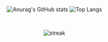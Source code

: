 <div align="center">  
  
![Anurag's GitHub stats](https://github-readme-stats.vercel.app/api?username=mummhy0811&show_icons=true&theme=dracula&hide=issues)
![Top Langs](https://github-readme-stats.vercel.app/api/top-langs/?username=mummhy0811&layout=compact&theme=dracula)


<br/>

![streak](https://github-readme-streak-stats.herokuapp.com?user=mummhy0811&theme=cobalt&ring=e05397&fire=e05397)

</div>
<!--
**mummhy0811/mummhy0811** is a ✨ _special_ ✨ repository because its `README.md` (this file) appears on your GitHub profile.

Here are some ideas to get you started:

- 🔭 I’m currently working on ...
- 🌱 I’m currently learning ...
- 👯 I’m looking to collaborate on ...
- 🤔 I’m looking for help with ...
- 💬 Ask me about ...
- 📫 How to reach me: ...
- 😄 Pronouns: ...
- ⚡ Fun fact: ...
-->
